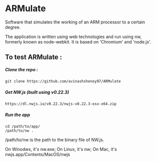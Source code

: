 # ARMulate
Software that simulates the working of an ARM processor to a certain degree.

The application is written using web technologies and run using nw, formerly known as node-webkit. It is based on 'Chromium' and 'node.js'.

## To test ARMulate :
##### Clone the repo :
	git clone https://github.com/avinashshenoy97/ARMulate

##### Get NW.js (built using v0.22.3)
	https://dl.nwjs.io/v0.22.3/nwjs-v0.22.3-osx-x64.zip

##### Run the app
	cd /path/to/app/
	/path/to/nw .

/path/to/nw is the path to the binary file of NW.js.

On Winodws, it's nw.exe;
On Linux, it's nw;
On Mac, it's nwjs.app/Contents/MacOS/nwjs